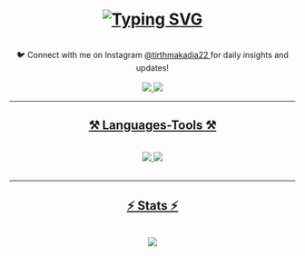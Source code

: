 <h1 align="center">
   <a href="https://git.io/typing-svg"><img src="https://readme-typing-svg.herokuapp.com?font=Fira+Code&pause=1000&width=435&lines=Hi+There!+I'm+Tirth+Makadia!" alt="Typing SVG" /></a>
</h1>
<br/>

<div align="center">
 🐦 Connect with me on Instagram <a href="https://www.instagram.com/tirthmakadia22" target="_blank">@tirthmakadia22 </a> for daily insights and updates!
</div>

<br/>

<div align="center"> 
  <a href="mailto:tirthmakadia2006@gmail.com">
    <img src="https://img.shields.io/badge/Gmail-333333?style=for-the-badge&logo=gmail&logoColor=red" />
  </a>
  <a href="https://www.linkedin.com/in/tirth-makadia-769b0931b/" target="_blank">
    <img src="https://img.shields.io/badge/LinkedIn-0077B5?style=for-the-badge&logo=linkedin&logoColor=white" target="_blank" />
</div>

 <hr/>

 <h2 align="center">⚒️ Languages-Tools ⚒️</h2>

 <br/>
 
 <div align="center">
    <img src="https://skillicons.dev/icons?i=java,cpp,html,css,c" />
    <img src="https://skillicons.dev/icons?i=github,vscode" /><br>
</div>

<br/>

<hr/>

<h2 align="center">⚡ Stats ⚡</h2>
<br>
<div align="center" style="display: flex; justify-content: center; flex-wrap: wrap; gap: 20px;">

  <img src="https://github-readme-stats.vercel.app/api/top-langs/?username=Tirth-22&layout=compact&theme=radical&cache_seconds=60" />
</div>

